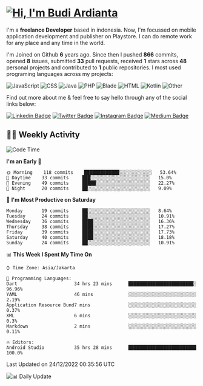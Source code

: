 # [![Hi, I'm Budi Ardianta](https://readme-typing-svg.herokuapp.com?size=24&vCenter=true&lines=%F0%9F%91%8B+Hi%2C+I'm+Budi+Ardianta+;%F0%9F%92%BB+Android+And+Web+Developer+)](https://git.io/typing-svg)

I'm a **freelance Developer** based in indonesia. Now, I'm focussed on mobile application development and publisher on Playstore. I can do remote work for any place and any time in the world.

I'm Joined on Github **6** years ago. Since then I pushed **866** commits, opened **8** issues, submitted **33** pull requests, received **1** stars across **48** personal projects and contributed to **1** public repositories.
I most used programing languages across my projects:

![JavaScript](https://img.shields.io/badge/-JavaScript-%23f1e05a?style=flat&logo=JavaScript&logoColor=white)
![CSS](https://img.shields.io/badge/-CSS-%23563d7c?style=flat&logo=CSS&logoColor=white)
![Java](https://img.shields.io/badge/-Java-%23b07219?style=flat&logo=Java&logoColor=white)
![PHP](https://img.shields.io/badge/-PHP-%234F5D95?style=flat&logo=PHP&logoColor=white)
![Blade](https://img.shields.io/badge/-Blade-%23f7523f?style=flat&logo=Blade&logoColor=white)
![HTML](https://img.shields.io/badge/-HTML-%23e34c26?style=flat&logo=HTML&logoColor=white)
![Kotlin](https://img.shields.io/badge/-Kotlin-%23A97BFF?style=flat&logo=Kotlin&logoColor=white)
![Other](https://img.shields.io/badge/-Other-%23ededed?style=flat&logo=Other&logoColor=white)

Find out more about me & feel free to say hello through any of the social links below:

[![Linkedin Badge](https://img.shields.io/badge/-budiardianata-blue?style=flat&logo=Linkedin&logoColor=white&link=https://www.linkedin.com/in/budiardianata/)](https://www.linkedin.com/in/budiardianata/)
[![Twitter Badge](https://img.shields.io/badge/-budiardianata-%231DA1F2.svg?style=flat&logo=twitter&logoColor=white&link=https://www.twitter.com/budiardianata)](https://www.linkedin.com/in/budiardianata/)
[![Instagram Badge](https://img.shields.io/badge/-budiardianata-purple?style=flat&logo=instagram&logoColor=white&link=https://instagram.com/budiardianata/)](https://instagram.com/budiardianata)
[![Medium Badge](https://img.shields.io/badge/-@budiardianata-%2312100E.svg?style=flat&logo=Medium&logoColor=white&link=https://medium.com/@budiardianata/)](https://medium.com/@budiardianata)

## 👨‍💻 Weekly Activity
<!--START_SECTION:waka-->
![Code Time](http://img.shields.io/badge/Code%20Time-1%2C321%20hrs%2012%20mins-blue)

**I'm an Early 🐤** 

```text
🌞 Morning    118 commits    █████████████░░░░░░░░░░░░   53.64% 
🌆 Daytime    33 commits     ███░░░░░░░░░░░░░░░░░░░░░░   15.0% 
🌃 Evening    49 commits     █████░░░░░░░░░░░░░░░░░░░░   22.27% 
🌙 Night      20 commits     ██░░░░░░░░░░░░░░░░░░░░░░░   9.09%

```
📅 **I'm Most Productive on Saturday** 

```text
Monday       19 commits     ██░░░░░░░░░░░░░░░░░░░░░░░   8.64% 
Tuesday      24 commits     ██░░░░░░░░░░░░░░░░░░░░░░░   10.91% 
Wednesday    36 commits     ████░░░░░░░░░░░░░░░░░░░░░   16.36% 
Thursday     38 commits     ████░░░░░░░░░░░░░░░░░░░░░   17.27% 
Friday       39 commits     ████░░░░░░░░░░░░░░░░░░░░░   17.73% 
Saturday     40 commits     ████░░░░░░░░░░░░░░░░░░░░░   18.18% 
Sunday       24 commits     ██░░░░░░░░░░░░░░░░░░░░░░░   10.91%

```


📊 **This Week I Spent My Time On** 

```text
⌚︎ Time Zone: Asia/Jakarta

💬 Programming Languages: 
Dart                     34 hrs 23 mins      ████████████████████████░   96.96% 
YAML                     46 mins             ░░░░░░░░░░░░░░░░░░░░░░░░░   2.19% 
Application Resource Bund7 mins              ░░░░░░░░░░░░░░░░░░░░░░░░░   0.37% 
XML                      6 mins              ░░░░░░░░░░░░░░░░░░░░░░░░░   0.3% 
Markdown                 2 mins              ░░░░░░░░░░░░░░░░░░░░░░░░░   0.11%

🔥 Editors: 
Android Studio           35 hrs 28 mins      █████████████████████████   100.0%

```


 Last Updated on 24/12/2022 00:35:56 UTC
<!--END_SECTION:waka-->

![📊 Daily Update](https://github.com/budiardianata/budiardianata/actions/workflows/update-activity.yml/badge.svg)
